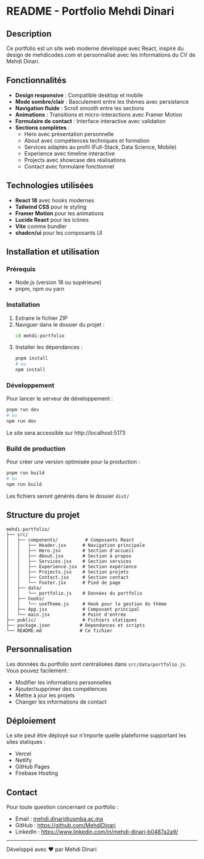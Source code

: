 # README - Portfolio Mehdi Dinari

## Description
Ce portfolio est un site web moderne développé avec React, inspiré du design de mehdicodes.com et personnalisé avec les informations du CV de Mehdi Dinari.

## Fonctionnalités
- **Design responsive** : Compatible desktop et mobile
- **Mode sombre/clair** : Basculement entre les thèmes avec persistance
- **Navigation fluide** : Scroll smooth entre les sections
- **Animations** : Transitions et micro-interactions avec Framer Motion
- **Formulaire de contact** : Interface interactive avec validation
- **Sections complètes** :
  - Hero avec présentation personnelle
  - About avec compétences techniques et formation
  - Services adaptés au profil (Full-Stack, Data Science, Mobile)
  - Experience avec timeline interactive
  - Projects avec showcase des réalisations
  - Contact avec formulaire fonctionnel

## Technologies utilisées
- **React 18** avec hooks modernes
- **Tailwind CSS** pour le styling
- **Framer Motion** pour les animations
- **Lucide React** pour les icônes
- **Vite** comme bundler
- **shadcn/ui** pour les composants UI

## Installation et utilisation

### Prérequis
- Node.js (version 18 ou supérieure)
- pnpm, npm ou yarn

### Installation
1. Extraire le fichier ZIP
2. Naviguer dans le dossier du projet :
   ```bash
   cd mehdi-portfolio
   ```
3. Installer les dépendances :
   ```bash
   pnpm install
   # ou
   npm install
   ```

### Développement
Pour lancer le serveur de développement :
```bash
pnpm run dev
# ou
npm run dev
```
Le site sera accessible sur http://localhost:5173

### Build de production
Pour créer une version optimisée pour la production :
```bash
pnpm run build
# ou
npm run build
```
Les fichiers seront générés dans le dossier `dist/`

## Structure du projet
```
mehdi-portfolio/
├── src/
│   ├── components/          # Composants React
│   │   ├── Header.jsx      # Navigation principale
│   │   ├── Hero.jsx        # Section d'accueil
│   │   ├── About.jsx       # Section à propos
│   │   ├── Services.jsx    # Section services
│   │   ├── Experience.jsx  # Section expérience
│   │   ├── Projects.jsx    # Section projets
│   │   ├── Contact.jsx     # Section contact
│   │   └── Footer.jsx      # Pied de page
│   ├── data/
│   │   └── portfolio.js    # Données du portfolio
│   ├── hooks/
│   │   └── useTheme.js     # Hook pour la gestion du thème
│   ├── App.jsx             # Composant principal
│   └── main.jsx            # Point d'entrée
├── public/                 # Fichiers statiques
├── package.json           # Dépendances et scripts
└── README.md              # Ce fichier
```

## Personnalisation
Les données du portfolio sont centralisées dans `src/data/portfolio.js`. Vous pouvez facilement :
- Modifier les informations personnelles
- Ajouter/supprimer des compétences
- Mettre à jour les projets
- Changer les informations de contact

## Déploiement
Le site peut être déployé sur n'importe quelle plateforme supportant les sites statiques :
- Vercel
- Netlify
- GitHub Pages
- Firebase Hosting

## Contact
Pour toute question concernant ce portfolio :
- Email : mehdi.dinari@usmba.ac.ma
- GitHub : https://github.com/MehdiDinari
- LinkedIn : https://www.linkedin.com/in/mehdi-dinari-b0487a2a9/

---
Développé avec ❤️ par Mehdi Dinari

